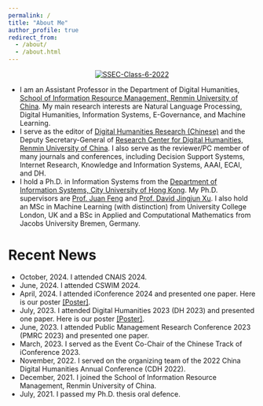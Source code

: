 ```yaml
---
permalink: /
title: "About Me"
author_profile: true
redirect_from: 
  - /about/
  - /about.html
---
```


<p align="center">
<a href="https://postimg.cc/3k7TrVhF" target='_blank'><img src='https://i.postimg.cc/YCLqRByZ/Master-Class-6-1.jpg' border='0' alt='SSEC-Class-6-2022'/></a>
</p>

* I am an Assistant Professor in the Department of Digital Humanities, [School of Information Resource Management, Renmin University of China](https://irm.ruc.edu.cn/). My main research interests are Natural Language Processing, Digital Humanities, Information Systems, E-Governance, and Machine Learning.
* I serve as the editor of [Digital Humanities Research (Chinese)](http://dhr.ruc.edu.cn/EN/2096-9155/home.shtml) and the Deputy Secretary-General of [Research Center for Digital Humanities, Renmin University of China](http://dh.ruc.edu.cn/). I also serve as the reviewer/PC member of many journals and conferences, including Decision Support Systems, Internet Research, Knowledge and Information Systems, AAAI, ECAI, and DH.
* I hold a Ph.D. in Information Systems from the [Department of Information Systems, City University of Hong Kong](https://www.cb.cityu.edu.hk/is/). My Ph.D. supervisors are [Prof. Juan Feng](https://www.sem.tsinghua.edu.cn/info/1183/32092.htm) and [Prof. David Jingjun Xu](https://www.cb.cityu.edu.hk/staff/davidxu/). I also hold an MSc in Machine Learning (with distinction) from University College London, UK and a BSc in Applied and Computational Mathematics from Jacobs University Bremen, Germany.


# Recent News
* October, 2024. I attended CNAIS 2024.
* June, 2024. I attended CSWIM 2024.
* April, 2024. I attended iConference 2024 and presented one paper. Here is our poster [[Poster]](https://www.ideals.illinois.edu/items/129978).
* July, 2023. I attended Digital Humanities 2023 (DH 2023) and presented one paper. Here is our poster [[Poster]](https://zekunyang.com/files/Poster_DH2023.pdf).
* June, 2023. I attended Public Management Research Conference 2023 (PMRC 2023) and presented one paper.
* March, 2023. I served as the Event Co-Chair of the Chinese Track of iConference 2023.
* November, 2022. I served on the organizing team of the 2022 China Digital Humanities Annual Conference (CDH 2022).
* December, 2021. I joined the School of Information Resource Management, Renmin University of China.
* July, 2021. I passed my Ph.D. thesis oral defence.

<p align="center">
<script type='text/javascript' id='clustrmaps' src='//cdn.clustrmaps.com/map_v2.js?cl=52adc8&w=400&t=tt&d=5GXBASL3V3CS_T-k1r1xDZy3F0IEZghHuhZYHs2vQfg&co=ffffff&cmo=0024b6&cmn=0024b6&ct=494e52'></script>
</p>
